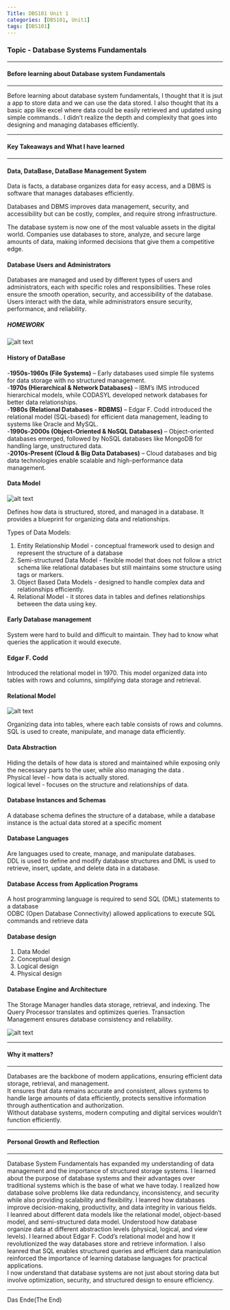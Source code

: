 ```yaml
---
Title: DBS101 Unit 1
categories: [DBS101, Unit1]
tags: [DBS101]
---
```


### Topic - Database Systems Fundamentals
----

#### Before learning about Database system Fundamentals
----
Before learning about database system fundamentals, I thought that it is jsut a app to store data and we can use the data stored.
I also thought that its a basic app like excel where data could be easily retrieved and updated using simple commands.. I didn’t 
realize the depth and complexity that goes into designing and managing databases efficiently.

----

#### Key Takeaways and What I have learned
----

#### Data, DataBase, DataBase Management System
Data is facts, a database organizes data for easy access, and a DBMS is software that manages databases efficiently.

Databases and DBMS improves data management, security, and accessibility but can be costly, complex, and require strong infrastructure.

The database system is now one of the most valuable assets in the digital world. Companies use databases to store, analyze, and secure
large amounts of data, making informed decisions that give them a competitive edge.

#### Database Users and Administrators
Databases are managed and used by different types of users and administrators, each with specific roles and responsibilities. These roles ensure the smooth
operation, security, and accessibility of the database. <br>
Users interact with the data, while administrators ensure security, performance, and reliability.
##### HOMEWORK
![alt text](../assets/lib/Homework1.jpg)

#### History of DataBase
-**1950s-1960s (File Systems)** – Early databases used simple file systems for data storage with no structured management.<br>
-**1970s (Hierarchical & Network Databases)** – IBM’s IMS introduced hierarchical models, while CODASYL developed network databases for better data relationships.<br>
-**1980s (Relational Databases - RDBMS)** – Edgar F. Codd introduced the relational model (SQL-based) for efficient data management, leading to systems like Oracle and MySQL.<br>
-**1990s-2000s (Object-Oriented & NoSQL Databases)** – Object-oriented databases emerged, followed by NoSQL databases like MongoDB for handling large, unstructured data.<br>
-**2010s-Present (Cloud & Big Data Databases)** – Cloud databases and big data technologies enable scalable and high-performance data management.

#### Data Model

![alt text](<../assets/lib/data model.png>)

Defines how data is structured, stored, and managed in a database. It provides a blueprint for organizing data and relationships.

Types of Data Models:
1. Entity Relationship Model - conceptual framework used to design and represent the structure of a database
2. Semi-structured Data Model - flexible model that does not follow a strict schema like relational databases but still maintains some structure using tags or markers.
3. Object Based Data Models - designed to handle complex data and relationships efficiently.
4. Relational Model - it stores data in tables and defines relationships between the data using key.

#### Early Database management
System were hard to build and difficult to maintain. They had to know what queries the application it would execute.

#### Edgar F. Codd
Introduced the relational model in 1970. This model organized data into tables with rows and columns, simplifying data storage and retrieval.

#### Relational Model 

![alt text](../assets/lib/relational.png)

Organizing data into tables, where each table consists of rows and columns.<br>
SQL is used to create, manipulate, and manage data efficiently.

#### Data Abstraction
Hiding the details of how data is stored and maintained while exposing only the necessary parts to the user, while also managing the data .<br>
Physical level - how data is actually stored. <br>
logical level - focuses on the structure and relationships of data.

#### Database Instances and Schemas
A database schema defines the structure of a database, while a database instance is the actual data stored at a specific moment

#### Database Languages
Are languages used to create, manage, and manipulate databases. <br>
DDL is used to define and modify database structures and DML is used to retrieve, insert, update, and delete data in a database.

#### Database Access from Application Programs
A host programming language is required to send SQL (DML) statements to a database <br>
ODBC (Open Database Connectivity) allowed applications to execute SQL commands and retrieve data

#### Database design
1. Data Model
2. Conceptual design
3. Logical design
4. Physical design

#### Database Engine and Architecture
The Storage Manager handles data storage, retrieval, and indexing. The Query Processor translates and optimizes queries.
Transaction Management ensures database consistency and reliability. <br>

![alt text](../assets/lib/model.png)

----

#### Why it matters?
----

Databases are the backbone of modern applications, ensuring efficient data storage, retrieval, and management. <br>
It ensures that data remains accurate and consistent, allows systems to handle large amounts of data efficiently,
protects sensitive information through authentication and authorization. <br>
Without database systems, modern computing and digital services wouldn’t function efficiently.

----

#### Personal Growth and Reflection
----

Database System Fundamentals has expanded my understanding of data management and the importance of structured storage systems.
I learned about the purpose of database systems and their advantages over traditional systems which is the base of what we have today.
I realized how database solve problems like data redundancy, inconsistency, and security while also providing scalability and
flexibility. I leanred how databases improve decision-making, productivity, and data integrity in various fields.<br>
I leanred about different data models like the relational model, object-based model, and semi-structured data model. Understood how database 
organize data at different abstraction levels (physical, logical, and view levels). I learned about Edgar F. Codd’s relational model and how it 
revolutionized the way databases store and retrieve information. I also leanred that SQL enables structured queries and efficient data
manipulation reinforced the importance of learning database languages for practical applications. <br>
I now understand that database systems are not just about storing data but involve optimization, security, and structured design to ensure efficiency.

----
Das Ende(The End)